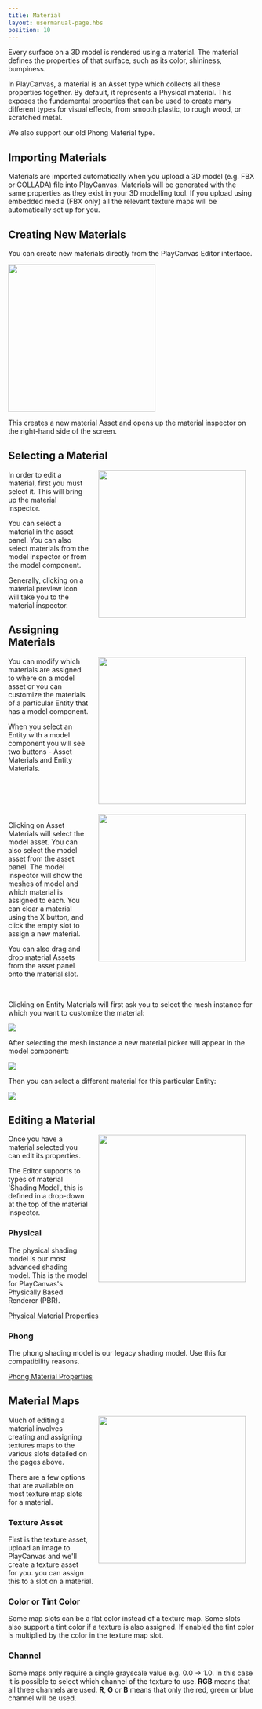 ```yaml
---
title: Material
layout: usermanual-page.hbs
position: 10
---
```


Every surface on a 3D model is rendered using a material. The material defines the properties of that surface, such as its color, shininess, bumpiness.

In PlayCanvas, a material is an Asset type which collects all these properties together. By default, it represents a Physical material. This exposes the fundamental properties that can be used to create many different types for visual effects, from smooth plastic, to rough wood, or scratched metal.

We also support our old Phong Material type.

## Importing Materials

Materials are imported automatically when you upload a 3D model (e.g. FBX or COLLADA) file into PlayCanvas. Materials will be generated with the same properties as they exist in your 3D modelling tool. If you upload using embedded media (FBX only) all the relevant texture maps will be automatically set up for you.

## Creating New Materials

You can create new materials directly from the PlayCanvas Editor interface.

<img loading="lazy" src="/images/user-manual/assets/materials/create-asset-menu.jpg" width="300">

This creates a new material Asset and opens up the material inspector on the right-hand side of the screen.

## Selecting a Material

<img loading="lazy" src="/images/user-manual/assets/materials/model-inspector-simple.jpg" style="width: 300px; float:right; padding: 20px; padding-top: 0px;">

In order to edit a material, first you must select it. This will bring up the material inspector.

You can select a material in the asset panel. You can also select materials from the model inspector or from the model component.

Generally, clicking on a material preview icon will take you to the material inspector.

## Assigning Materials

<img loading="lazy" src="/images/user-manual/assets/materials/model.png" style="width: 300px; float: right; padding: 20px; padding-top: 0px;">

You can modify which materials are assigned to where on a model asset or you can customize the materials of a particular Entity that has a model component.

When you select an Entity with a model component you will see two buttons - Asset Materials and Entity Materials.

<br style="clear:both;">

<img loading="lazy" src="/images/user-manual/assets/materials/model-inspector-free-slot.jpg" style="width: 300px; float: right; padding: 20px; padding-top: 0px;">

Clicking on Asset Materials will select the model asset. You can also select the model asset from the asset panel. The model inspector will show the meshes of model and which material is assigned to each. You can clear a material using the X button, and click the empty slot to assign a new material.

You can also drag and drop material Assets from the asset panel onto the material slot.

<br style="clear:both;">

Clicking on Entity Materials will first ask you to select the mesh instance for which you want to customize the material:

<img loading="lazy" src="/images/user-manual/assets/materials/select.png" style="max-width: 100%">

After selecting the mesh instance a new material picker will appear in the model component:

<img loading="lazy" src="/images/user-manual/assets/materials/selected.png" style="max-width: 100%">

Then you can select a different material for this particular Entity:

<img loading="lazy" src="/images/user-manual/assets/materials/overridden.png" style="max-width: 100%">

<br style="clear:both;">

## Editing a Material

<img loading="lazy" src="/images/user-manual/assets/materials/material-inspector.jpg" style="width: 300px; float: right; padding: 20px; padding-top: 0px;">

Once you have a material selected you can edit its properties.

The Editor supports to types of material 'Shading Model', this is defined in a drop-down at the top of the material inspector.

### Physical

The physical shading model is our most advanced shading model. This is the model for PlayCanvas's Physically Based Renderer (PBR).

[Physical Material Properties][1]

### Phong

The phong shading model is our legacy shading model. Use this for compatibility reasons.

[Phong Material Properties][2]

## Material Maps

<img loading="lazy" src="/images/user-manual/assets/materials/material-map-slot.jpg" style="width: 300px; float: right; padding: 20px; padding-top: 0px;">

Much of editing a material involves creating and assigning textures maps to the various slots detailed on the pages above.

There are a few options that are available on most texture map slots for a material.

### Texture Asset

First is the texture asset, upload an image to PlayCanvas and we'll create a texture asset for you. you can assign this to a slot on a material.

### Color or Tint Color

Some map slots can be a flat color instead of a texture map. Some slots also support a tint color if a texture is also assigned. If enabled the tint color is multiplied by the color in the texture map slot.

### Channel

Some maps only require a single grayscale value e.g. 0.0 -> 1.0. In this case it is possible to select which channel of the texture to use. **RGB** means that all three channels are used. **R**, **G** or **B** means that only the red, green or blue channel will be used.

[1]: /user-manual/assets/materials/physical-material
[2]: /user-manual/assets/materials/phong-material
